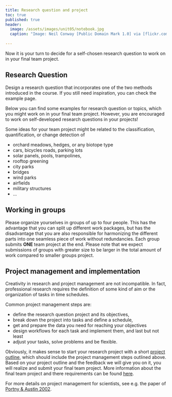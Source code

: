 ```yaml
---
title: Research question and project
toc: true
published: true
header:
  image: /assets/images/unit05/notebook.jpg
  caption: "Image: Neil Conway [Public Domain Mark 1.0] via [flickr.com](https://www.flickr.com/photos/neilconway/5625707813/in/photostream/)"
 
---
```

   
Now it is your turn to decide for a self-chosen research question to work on in your final team project.

## Research Question
Design a research question that incorporates one of the two methods introduced in the course. If you still need inspiration, you can check the example page.


Below you can find some examples for research question or topics, which you might work on in your final team project.
However, you are encouraged to work on self-developed research questions in your projects! 

Some ideas for your team project might be related to the classification, quantification, or change detection of

* orchard meadows, hedges, or any biotope type
* cars, bicycles roads, parking lots
* solar panels, pools, trampolines,
* rooftop greening 
* city parks
* bridges
* wind parks
* airfields
* military structures
* ...


## Working in groups

Please organize yourselves in groups of up to four people. 
This has the advantage that you can split up different work packages, but has the disadvantage that you are also responsible for harmonizing the different parts into one seamless piece of work without redundancies.
Each group submits **ONE** team project at the end. 
Please note that we expect submissions of groups with greater size to be larger in the total amount of work compared to smaller groups project.



## Project management and implementation

Creativity in research and project management are not incompatible. 
In fact, professional research requires the definition of some kind of aim or the organization of tasks in time schedules. 


Common project management steps are:
   
* define the research question project and its objectives,
* break down the project into tasks and define a schedule,
* get and prepare the data you need for reaching your objectives
* design workflows for each task and implement them, and last but not least
* adjust your tasks, solve problems and be flexible.

Obviously, it makes sense to start your research project with a short [project outline](), which should include the project management steps outlined above.
Based on your project outline and the feedback we will give you on it, you will realize and submit your final team project.
More information about the final team project and there requirements can be found [here]().

For more details on project management for scientists, 
see e.g. the paper of [Portny & Austin 2002](https://www.sciencemag.org/careers/2002/07/project-management-scientists).





